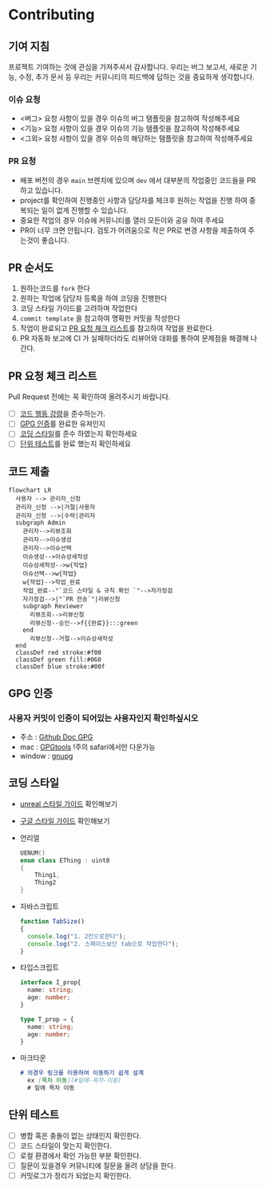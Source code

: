 # Contributing

## 기여 지침

프로젝트 기여하는 것에 관심을 가져주셔서 감사합니다.
우리는 버그 보고서, 새로운 기능, 수정, 추가 문서 등 우리는 커뮤니티의 피드백에 답하는 것을 중요하게 생각합니다.

### 이슈 요청

- <버그> 요청 사항이 있을 경우 이슈의 버그 탬플릿을 참고하여 작성해주세요
- <기능> 요청 사항이 있을 경우 이슈의 기능 탬플릿을 참고하여 작성해주세요
- <그외> 요청 사항이 있을 경우 이슈의 해당하는 탬플릿을 참고하여 작성해주세요

### PR 요청

- 배포 버전의 경우 ```main``` 브렌치에 있으며 ```dev``` 에서 대부분의 작업중인 코드들을 PR 하고 있습니다.
- project를 확인하여 진행중인 사항과 담당자를 체크후 원하는 작업을 진행 하여 중복되는 일이 없게 진행할 수 있습니다.
- 중요한 작업의 경우 이슈에 커뮤니티를 열러 모든이와 공유 하여 주세요
- PR이 너무 크면 안됩니다. 검토가 어려움으로 작은 PR로 변경 사항을 제출하여 주는것이 좋습니다.

## PR 순서도

  1. 원하는코드를 ```fork``` 한다
  2. 원하는 작업에 담당자 등록을 하여 코딩을 진행한다
  3. 코딩 스타일 가이드를 고려하며 작업한다
  4. ```commit template``` 을 참고하여 명확한 커밋을 작성한다
  5. 작업이 완료되고 [PR 요청 체크 리스트](#pr-요청-체크-리스트)를 참고하여 작업을 완료한다.
  6. PR 자동화 보고에 CI 가 실패하더라도 리뷰어와 대화를 통하여 문제점을 해결해 나간다.

## PR 요청 체크 리스트

Pull Request 전에는 꼭 확인하여 올려주시기 바랍니다.

- [ ] [코드 행동 강령](.github/CODE_OF_CONDUCT.md)을 준수하는가.
- [ ] [GPG 인증](#gpg-인증)를 완료한 유져인지
- [ ] [코딩 스타일](#코딩-스타일)를 준수 하였는지 확인하세요
- [ ] [단위 테스트](#단위-테스트)를 완료 했는지 확인하세요

## 코드 제출

```mermaid
flowchart LR
  사용자 --> 관리자_신청
  관리자_신청 -->|거절|사용자
  관리자_신청 -->|수락|관리자
  subgraph Admin
    관리자-->리뷰조회
    관리자-->이슈생성
    관리자-->이슈선택
    이슈생성-->이슈상세작성
    이슈상세작성-->w{작업}
    이슈선택-->w{작업}
    w{작업}-->작업_완료
    작업_완료--"`코드 스타일 & 규칙 확인 `"-->자가정검
    자가정검-->|"`PR 전송`"|리뷰신청
    subgraph Reviewer
      리뷰조회-->리뷰신청
      리뷰신청--승인-->f{{완료}}:::green
    end
      리뷰신청--거절-->이슈상세작성
  end
  classDef red stroke:#f00 
  classDef green fill:#060
  classDef blue stroke:#00f
```

## GPG 인증

### 사용자 커밋이 인증이 되어있는 사용자인지 확인하싶시오

- 주소 : [Github Doc GPG](https://docs.github.com/en/authentication/managing-commit-signature-verification/signing-commits)
- mac : [GPGtools](https://gpgtools.org/) !주의 safari에서만 다운가능
- window : [gnupg](https://www.gnupg.org/)

## 코딩 스타일

- [unreal 스타일 가이드](https://dev.epicgames.com/documentation/en-us/unreal-engine/epic-cplusplus-coding-standard-for-unreal-engine?application_version=5.4) 확인해보기

- [구글 스타일 가이드](https://google.github.io/styleguide/jsguide.html) 확인해보기

- 언리얼

    ```c++
    UENUM()
    enum class EThing : uint8
    {
        Thing1,
        Thing2
    }
    ```

- 자바스크립트

  ```js
  function TabSize()
  {
    console.log("1. 2칸으로한다");
    console.log("2. 스페이스보단 tab으로 작업한다");
  }
  ```

- 타입스크립트

  ```ts
  interface I_prop{
    name: string;
    age: number;
  }

  type T_prop = {
    name: string;
    age: number;
  } 
  ```

- 마크타운

  ```markdown
  # 의경우 링크를 이용하여 이동하기 쉽게 설계
    ex [목차 이동](#밑에-목차-이동)
    # 밑에 목차 이동
  ```

## 단위 테스트

- [ ] 병합 혹은 충돌이 없는 상태인지 확인한다.
- [ ] 코드 스타일이 맞는지 확인한다.
- [ ] 로컬 환경에서 확인 가능한 부분 확인한다.
- [ ] 질문이 있을경우 커뮤니티에 질문을 올려 상담을 한다.
- [ ] 커밋로그가 정리가 되었는지 확인한다.

